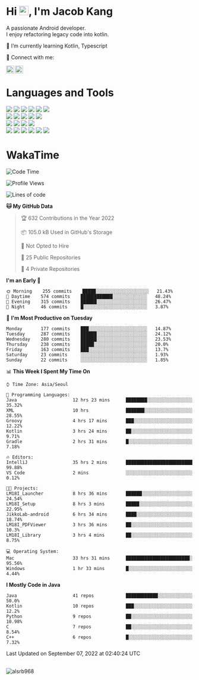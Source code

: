 # Hi <img src="https://media.giphy.com/media/hvRJCLFzcasrR4ia7z/giphy.gif" width="25px">, I'm Jacob Kang
A passionate Android developer.
</br>
I enjoy refactoring legacy code into kotlin.

🌱 I’m currently learning Kotlin, Typescript

🤝 Connect with me:

<a href="https://www.linkedin.com/in/minkyu-kang-b7477b1b2/"><img align="left" src="https://raw.githubusercontent.com/yushi1007/yushi1007/main/images/linkedin.svg" alt="Minkyu Kang | LinkedIn" width="21px"/></a>
<a href="https://www.instagram.com/_jacob_kang/"><img align="left" src="https://raw.githubusercontent.com/yushi1007/yushi1007/main/images/instagram.svg" alt="Jacob Kang | Instagram" width="21px"/></a>

</br>

# Languages and Tools

<div align="left">
<img src="https://img.shields.io/badge/java-007396?logo=java&logoColor=white"/>
<img src="https://img.shields.io/badge/kotlin-7F52FF?logo=kotlin&logoColor=white"/>
<img src="https://img.shields.io/badge/python-3776AB?logo=python&logoColor=white"/>
<img src="https://img.shields.io/badge/bash shell-4EAA25?logo=gnubash&logoColor=white"/>
<img src="https://img.shields.io/badge/c-A8B9CC?logo=c&logoColor=white"/>
<img src="https://img.shields.io/badge/c++-00599C?logo=c%2b%2b&logoColor=white"/>
</div>
<div align="left">
<img src="https://img.shields.io/badge/git-F05032?logo=git&logoColor=white"/>
<img src="https://img.shields.io/badge/github-181717?logo=github&logoColor=white"/>
<img src="https://img.shields.io/badge/mysql-4479A1?logo=mysql&logoColor=white"/>
<img src="https://img.shields.io/badge/sqlite-003B57?logo=sqlite&logoColor=white"/>
<img src="https://img.shields.io/badge/amazon AWS-232F3E?logo=amazonaws&logoColor=white"/>
</div>
<div align="left">
<img src="https://img.shields.io/badge/android-3DDC84?logo=android&logoColor=white"/>
<img src="https://img.shields.io/badge/linux-FCC624?logo=linux&logoColor=white"/>
<img src="https://img.shields.io/badge/flask-000000?logo=flask&logoColor=white"/>
<img src="https://img.shields.io/badge/arduino-00979D?logo=arduino&logoColor=white"/>
</div>
<div align="left">
<img src="https://img.shields.io/badge/slack-4A154B?logo=slack&logoColor=white"/>
<img src="https://img.shields.io/badge/notion-000000?logo=notion&logoColor=white"/>
<img src="https://img.shields.io/badge/jira-0052CC?logo=jira&logoColor=white"/>
<img src="https://img.shields.io/badge/postman-FF6C37?logo=postman&logoColor=white"/>
<img src="https://img.shields.io/badge/intellij-000000?logo=intellijidea&logoColor=white"/>
<img src="https://img.shields.io/badge/pycharm-000000?logo=pycharm&logoColor=white"/>
</div>

# WakaTime

<!--START_SECTION:waka-->
![Code Time](http://img.shields.io/badge/Code%20Time-1%2C155%20hrs%2015%20mins-blue)

![Profile Views](http://img.shields.io/badge/Profile%20Views-1-blue)

![Lines of code](https://img.shields.io/badge/From%20Hello%20World%20I%27ve%20Written--362%20Thousand%20lines%20of%20code-blue)

**🐱 My GitHub Data** 

> 🏆 632 Contributions in the Year 2022
 > 
> 📦 105.0 kB Used in GitHub's Storage 
 > 
> 🚫 Not Opted to Hire
 > 
> 📜 25 Public Repositories 
 > 
> 🔑 4 Private Repositories  
 > 
**I'm an Early 🐤** 

```text
🌞 Morning    255 commits    █████░░░░░░░░░░░░░░░░░░░░   21.43% 
🌆 Daytime    574 commits    ████████████░░░░░░░░░░░░░   48.24% 
🌃 Evening    315 commits    ██████░░░░░░░░░░░░░░░░░░░   26.47% 
🌙 Night      46 commits     █░░░░░░░░░░░░░░░░░░░░░░░░   3.87%

```
📅 **I'm Most Productive on Tuesday** 

```text
Monday       177 commits    ███░░░░░░░░░░░░░░░░░░░░░░   14.87% 
Tuesday      287 commits    ██████░░░░░░░░░░░░░░░░░░░   24.12% 
Wednesday    280 commits    ██████░░░░░░░░░░░░░░░░░░░   23.53% 
Thursday     238 commits    █████░░░░░░░░░░░░░░░░░░░░   20.0% 
Friday       163 commits    ███░░░░░░░░░░░░░░░░░░░░░░   13.7% 
Saturday     23 commits     ░░░░░░░░░░░░░░░░░░░░░░░░░   1.93% 
Sunday       22 commits     ░░░░░░░░░░░░░░░░░░░░░░░░░   1.85%

```


📊 **This Week I Spent My Time On** 

```text
⌚︎ Time Zone: Asia/Seoul

💬 Programming Languages: 
Java                     12 hrs 23 mins      ████████░░░░░░░░░░░░░░░░░   35.32% 
XML                      10 hrs              ███████░░░░░░░░░░░░░░░░░░   28.55% 
Groovy                   4 hrs 17 mins       ███░░░░░░░░░░░░░░░░░░░░░░   12.22% 
Kotlin                   3 hrs 24 mins       ██░░░░░░░░░░░░░░░░░░░░░░░   9.71% 
Gradle                   2 hrs 31 mins       █░░░░░░░░░░░░░░░░░░░░░░░░   7.18%

🔥 Editors: 
IntelliJ                 35 hrs 2 mins       █████████████████████████   99.88% 
VS Code                  2 mins              ░░░░░░░░░░░░░░░░░░░░░░░░░   0.12%

🐱‍💻 Projects: 
LM18I_Launcher           8 hrs 36 mins       ██████░░░░░░░░░░░░░░░░░░░   24.54% 
LM18I_Setup              8 hrs 3 mins        █████░░░░░░░░░░░░░░░░░░░░   22.95% 
JikkoLab-android         6 hrs 34 mins       ████░░░░░░░░░░░░░░░░░░░░░   18.74% 
LM18I_PDFViewer          3 hrs 36 mins       ██░░░░░░░░░░░░░░░░░░░░░░░   10.3% 
LM18I_Library            3 hrs 4 mins        ██░░░░░░░░░░░░░░░░░░░░░░░   8.75%

💻 Operating System: 
Mac                      33 hrs 31 mins      ████████████████████████░   95.56% 
Windows                  1 hr 33 mins        █░░░░░░░░░░░░░░░░░░░░░░░░   4.44%

```

**I Mostly Code in Java** 

```text
Java                     41 repos            ████████████░░░░░░░░░░░░░   50.0% 
Kotlin                   10 repos            ███░░░░░░░░░░░░░░░░░░░░░░   12.2% 
Python                   9 repos             ██░░░░░░░░░░░░░░░░░░░░░░░   10.98% 
C                        7 repos             ██░░░░░░░░░░░░░░░░░░░░░░░   8.54% 
C++                      6 repos             █░░░░░░░░░░░░░░░░░░░░░░░░   7.32%

```



 Last Updated on September 07, 2022 at 02:40:24 UTC
<!--END_SECTION:waka-->

</br>

<div align="left">
<img align="left" src="https://github-readme-stats.vercel.app/api/top-langs?username=alsrb968&show_icons=true&locale=en&layout=compact&theme=dark" alt="alsrb968" />
</div>
